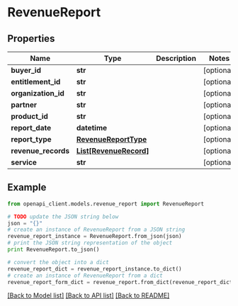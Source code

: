 # RevenueReport


## Properties
Name | Type | Description | Notes
------------ | ------------- | ------------- | -------------
**buyer_id** | **str** |  | [optional] 
**entitlement_id** | **str** |  | [optional] 
**organization_id** | **str** |  | [optional] 
**partner** | **str** |  | [optional] 
**product_id** | **str** |  | [optional] 
**report_date** | **datetime** |  | [optional] 
**report_type** | [**RevenueReportType**](RevenueReportType.md) |  | [optional] 
**revenue_records** | [**List[RevenueRecord]**](RevenueRecord.md) |  | [optional] 
**service** | **str** |  | [optional] 

## Example

```python
from openapi_client.models.revenue_report import RevenueReport

# TODO update the JSON string below
json = "{}"
# create an instance of RevenueReport from a JSON string
revenue_report_instance = RevenueReport.from_json(json)
# print the JSON string representation of the object
print RevenueReport.to_json()

# convert the object into a dict
revenue_report_dict = revenue_report_instance.to_dict()
# create an instance of RevenueReport from a dict
revenue_report_form_dict = revenue_report.from_dict(revenue_report_dict)
```
[[Back to Model list]](../README.md#documentation-for-models) [[Back to API list]](../README.md#documentation-for-api-endpoints) [[Back to README]](../README.md)


